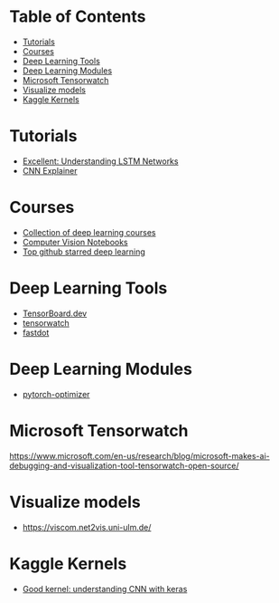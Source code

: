 Table of Contents
=================
   * [Tutorials](#tutorials)
   * [Courses](#courses)
   * [Deep Learning Tools](#deep-learning-tools)
   * [Deep Learning Modules](#deep-learning-modules)
   * [Microsoft Tensorwatch](#microsoft-tensorwatch)
   * [Visualize models](#visualize-models)
   * [Kaggle Kernels](#kaggle-kernels)

# Tutorials
- [Excellent: Understanding LSTM Networks](http://colah.github.io/posts/2015-08-Understanding-LSTMs/)
- [CNN Explainer](https://poloclub.github.io/cnn-explainer/)

# Courses
- [Collection of deep learning courses](https://deep-learning-drizzle.github.io/index.html)
- [Computer Vision Notebooks](https://www.qblocks.cloud/creators/computer-vision-google-colab-notebooks)
- [Top github starred deep learning](https://github.com/bhishanpdl/Top-Deep-Learning)

# Deep Learning Tools
- [TensorBoard.dev](https://tensorboard.dev/)
- [tensorwatch](https://github.com/microsoft/tensorwatch)
- [fastdot](https://fastai.github.io/fastdot/)

# Deep Learning Modules
- [pytorch-optimizer](https://github.com/jettify/pytorch-optimizer)

# Microsoft Tensorwatch
https://www.microsoft.com/en-us/research/blog/microsoft-makes-ai-debugging-and-visualization-tool-tensorwatch-open-source/


# Visualize models
- https://viscom.net2vis.uni-ulm.de/

# Kaggle Kernels
- [Good kernel: understanding CNN with keras](https://www.kaggle.com/amarjeet007/visualize-cnn-with-keras)
